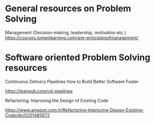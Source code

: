 # General resources on Problem Solving 

Management (Decision-making, leadership, motivation etc.)
https://courses.lumenlearning.com/wm-principlesofmanagement/


# Software oriented Problem Solving resources 

Continuous Delivery Pipelines
How to Build Better Software Faster

https://leanpub.com/cd-pipelines


Refactoring: Improving the Design of Existing Code

https://www.amazon.com.tr/Refactoring-Improving-Design-Existing-Code/dp/0201485672
